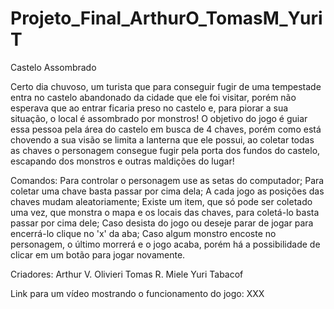 # Projeto_Final_ArthurO_TomasM_YuriT

Castelo Assombrado

  Certo dia chuvoso, um turista que para conseguir fugir de uma tempestade entra no castelo abandonado da cidade que ele foi visitar, porém não esperava que ao entrar ficaria preso no castelo e, para piorar a sua situação, o local é assombrado por monstros! O objetivo do jogo é guiar essa pessoa pela área do castelo em busca de 4 chaves, porém como está chovendo a sua visão se limita a lanterna que ele possui, ao coletar todas as chaves o personagem consegue fugir pela porta dos fundos do castelo, escapando dos monstros e outras maldições do lugar! 
  
  Comandos:
    Para controlar o personagem use as setas do computador;
    Para coletar uma chave basta passar por cima dela;
    A cada jogo as posições das chaves mudam aleatoriamente;
    Existe um item, que só pode ser coletado uma vez, que monstra o mapa e os locais das chaves, para coletá-lo basta passar por cima dele;
    Caso desista do jogo ou deseje parar de jogar para encerrá-lo clique no 'x' da aba;
    Caso algum monstro encoste no personagem, o último morrerá e o jogo acaba, porém há a possibilidade de clicar em um botão para jogar novamente.
    
  Criadores:
    Arthur V. Olivieri
    Tomas R. Miele
    Yuri Tabacof
    
  Link para um vídeo mostrando o funcionamento do jogo: XXX
